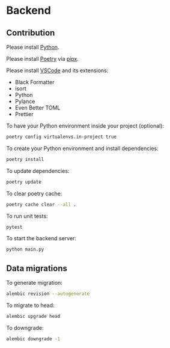 # Backend

## Contribution

Please install [Python](https://www.python.org/downloads/).

Please install [Poetry](https://python-poetry.org/docs/#installation) via [pipx](https://pipx.pypa.io/stable/installation/).

Please install [VSCode](https://code.visualstudio.com/) and its extensions:

- Black Formatter
- isort
- Python
- Pylance
- Even Better TOML
- Prettier

To have your Python environment inside your project (optional):

```bash
poetry config virtualenvs.in-project true
```

To create your Python environment and install dependencies:

```bash
poetry install
```

To update dependencies:

```bash
poetry update
```

To clear poetry cache:

```bash
poetry cache clear --all .
```

To run unit tests:

```bash
pytest
```

To start the backend server:

```bash
python main.py
```

## Data migrations

To generate migration:

```bash
alembic revision --autogenerate
```

To migrate to head:

```bash
alembic upgrade head
```

To downgrade:

```bash
alembic downgrade -1
```
